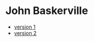 # John Baskerville

- [version 1](https://victoriaevitt.github.io./baskerville/baskerville-1.html)
- [version 2](https://victoriaevitt.github.io./baskerville/baskerville-2.html)